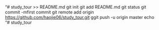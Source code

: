 “# study_tour >> README.md
git init
git add README.md
git status
git commit -mfirst commit
git remote add origin https://github.com/haojie06/study_tour.git
ggit push -u origin master
echo “# study_tour
